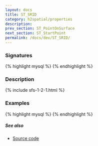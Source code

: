 ```yaml
---
layout: docs
title: ST_SRID
category: h2spatial/properties
description: 
prev_section: ST_PointOnSurface
next_section: ST_StartPoint
permalink: /docs/dev/ST_SRID/
---
```


### Signatures

{% highlight mysql %}
{% endhighlight %}

### Description



{% include sfs-1-2-1.html %}

### Examples

{% highlight mysql %}
{% endhighlight %}

##### See also

* <a href="https://github.com/irstv/H2GIS/blob/master/h2spatial/src/main/java/org/h2gis/h2spatial/internal/function/spatial/properties/ST_SRID.java" target="_blank">Source code</a>
